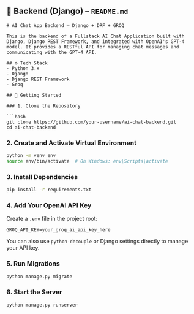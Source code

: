 

## 🐍 **Backend (Django) – `README.md`**

````text
# AI Chat App Backend – Django + DRF + GROQ

This is the backend of a Fullstack AI Chat Application built with Django, Django REST Framework, and integrated with OpenAI's GPT-4 model. It provides a RESTful API for managing chat messages and communicating with the GPT-4 API.

## ⚙️ Tech Stack
- Python 3.x
- Django
- Django REST Framework
- Groq

## 🚀 Getting Started

### 1. Clone the Repository

```bash
git clone https://github.com/your-username/ai-chat-backend.git
cd ai-chat-backend
````

### 2. Create and Activate Virtual Environment

```bash
python -m venv env
source env/bin/activate  # On Windows: env\Scripts\activate
```

### 3. Install Dependencies

```bash
pip install -r requirements.txt
```

### 4. Add Your OpenAI API Key

Create a `.env` file in the project root:

```
GROQ_API_KEY=your_groq_ai_api_key_here
```

You can also use `python-decouple` or Django settings directly to manage your API key.

### 5. Run Migrations

```bash
python manage.py migrate
```

### 6. Start the Server

```bash
python manage.py runserver
```
